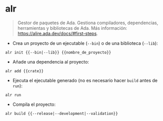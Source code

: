 # alr

> Gestor de paquetes de Ada.
> Gestiona compiladores, dependencias, herramientas y bibliotecas de Ada.
> Más información: <https://alire.ada.dev/docs/#first-steps>.

- Crea un proyecto de un ejecutable (`--bin`) o de una biblioteca (`--lib`):

`alr init {{--bin|--lib}} {{nombre_de_proyecto}}`

- Añade una dependencia al proyecto:

`alr add {{crate}}`

- Ejecuta el ejecutable generado (no es necesario hacer `build` antes de `run`):

`alr run`

- Compila el proyecto:

`alr build {{--release|--development|--validation}}`
